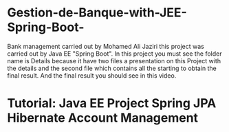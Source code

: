 # Gestion-de-Banque-with-JEE-Spring-Boot-

Bank management carried out by Mohamed Ali Jaziri this project was carried out by Java EE "Spring Boot".  In this project you must see the folder name is Details because it have two files a presentation on this Project with the details and the second file which contains all the starting to obtain the final result. And the final result you should see in this video.

# Tutorial: Java EE Project Spring JPA Hibernate Account Management
